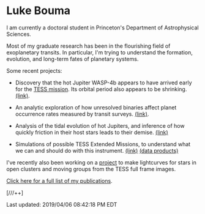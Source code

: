 # Luke Bouma

I am currently a doctoral student in Princeton's Department of Astrophysical
Sciences. 

Most of my graduate research has been in the flourishing field of exoplanetary
transits. In particular, I'm trying to understand the formation, evolution, and
long-term fates of planetary systems.

Some recent projects:

* Discovery that the hot Jupiter WASP-4b appears to have arrived early for the
  [TESS mission](https://en.wikipedia.org/wiki/Transiting_Exoplanet_Survey_Satellite).
  Its orbital period also appears to be shrinking.
  [(link)](https://ui.adsabs.harvard.edu/abs/2019arXiv190302573B/abstract). 

* An analytic exploration of how unresolved binaries affect planet occurrence
  rates measured by transit surveys.
  [(link)](https://ui.adsabs.harvard.edu/abs/2018AJ....155..244B/abstract). 

* Analysis of the tidal evolution of hot Jupiters, and inference of how
  quickly friction in their host stars leads to their demise.
  [(link)](https://ui.adsabs.harvard.edu/abs/2018AJ....155..165P/abstract)

* Simulations of possible TESS Extended Missions, to understand what we can and
  should do with this instrument.
  [(link)](https://ui.adsabs.harvard.edu/abs/2017arXiv170508891B/abstract)
  [(data products)](https://scholar.princeton.edu/jwinn/extended-mission-simulations)

I've recently also been working on a
[project](https://heasarc.gsfc.nasa.gov/docs/tess/data/approved-programs/G011103.txt)
to make lightcurves for stars in open clusters and moving groups from the TESS
full frame images.

[Click here for a full list of my
publications](https://ui.adsabs.harvard.edu/search/filter_database_fq_database=OR&filter_database_fq_database=database%3A%22astronomy%22&fq=%7B!type%3Daqp%20v%3D%24fq_database%7D&fq_database=(database%3A%22astronomy%22)&q=author%3A(%22bouma%2C%20l%22)&sort=date%20desc%2C%20bibcode%20desc).

[///++]

Last updated: 2019/04/06 08:42:18 PM EDT
